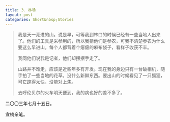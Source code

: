```yaml
---
title: 3. 林场
layout: post
categories: Short&nbsp;Stories
---
```


>我是天一亮进的山。说是早，可等我到林口的时候已经有一些当地人出来了。他们的工具是采参用的，所以我猜他们是参农，可我不清楚参农为什么要这么早进山。每个人都背着个瘪瘪的麻布袋子，看样子收获不丰。
>
>我同他们说我是记者，他们却摆摆手走了。
>
>山路并不难走，应该是近些年多有开发。现在我的身边只有一台破相机，随手拍了一些当地的花草。没什么新鲜东西。要出山的时候看见了一只狐狸，可它跑得太快，没能对上焦。
>
>去呼伦贝尔的火车明天便到，我的病也好的差不多了。

二〇〇三年七月十五日。

宜楠亲笔。